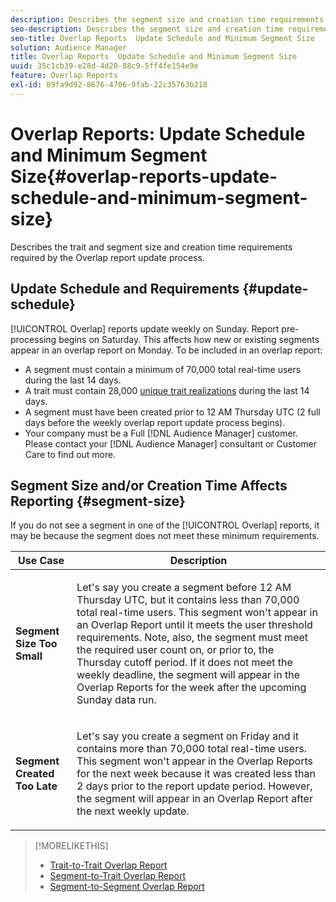 ```yaml
---
description: Describes the segment size and creation time requirements required by the Overlap report update process.
seo-description: Describes the segment size and creation time requirements required by the Overlap report update process.
seo-title: Overlap Reports  Update Schedule and Minimum Segment Size
solution: Audience Manager
title: Overlap Reports  Update Schedule and Minimum Segment Size
uuid: 35c1cb39-e28d-4d20-88c9-5ff4fe154e9e
feature: Overlap Reports
exl-id: 89fa9d92-8676-4706-9fab-22c35763b218
---
```

# Overlap Reports: Update Schedule and Minimum Segment Size{#overlap-reports-update-schedule-and-minimum-segment-size}

Describes the trait and segment size and creation time requirements required by the Overlap report update process.

## Update Schedule and Requirements {#update-schedule}

[!UICONTROL Overlap] reports update weekly on Sunday. Report pre-processing begins on Saturday. This affects how new or existing segments appear in an overlap report on Monday. To be included in an overlap report:

* A segment must contain a minimum of 70,000 total real-time users during the last 14 days.
* A trait must contain 28,000 [unique trait realizations](/help/using/features/traits/trait-and-segment-qualification-reference.md) during the last 14 days.
* A segment must have been created prior to 12 AM Thursday UTC (2 full days before the weekly overlap report update process begins). 
* Your company must be a Full [!DNL Audience Manager] customer. Please contact your [!DNL Audience Manager] consultant or Customer Care to find out more.

## Segment Size and/or Creation Time Affects Reporting {#segment-size}

If you do not see a segment in one of the [!UICONTROL Overlap] reports, it may be because the segment does not meet these minimum requirements.

<table id="table_BE2937C1FA314BBDBD1D026321D6E6B1"> 
 <thead> 
  <tr> 
   <th colname="col1" class="entry"> Use Case </th> 
   <th colname="col2" class="entry"> Description </th> 
  </tr> 
 </thead>
 <tbody> 
  <tr> 
   <td colname="col1"> <p> <b>Segment Size Too Small</b> </p> </td> 
   <td colname="col2"> <p>Let's say you create a segment before 12 AM Thursday UTC, but it contains less than 70,000 total real-time users. This segment won't appear in an <span class="wintitle"> Overlap Report</span> until it meets the user threshold requirements. Note, also, the segment must meet the required user count on, or prior to, the Thursday cutoff period. If it does not meet the weekly deadline, the segment will appear in the <span class="wintitle"> Overlap Reports</span> for the week after the upcoming Sunday data run. </p> </td> 
  </tr> 
  <tr> 
   <td colname="col1"> <p> <b>Segment Created Too Late</b> </p> </td> 
   <td colname="col2"> <p>Let's say you create a segment on Friday and it contains more than 70,000 total real-time users. This segment won't appear in the <span class="wintitle"> Overlap Reports</span> for the next week because it was created less than 2 days prior to the report update period. However, the segment will appear in an <span class="wintitle"> Overlap Report</span> after the next weekly update. </p> </td> 
  </tr> 
 </tbody> 
</table>

>[!MORELIKETHIS]
>
>* [Trait-to-Trait Overlap Report](../../reporting/dynamic-reports/trait-trait-overlap-report.md#trait-to-trait-overlap-report)
>* [Segment-to-Trait Overlap Report](../../reporting/dynamic-reports/segment-trait-overlap-report.md)
>* [Segment-to-Segment Overlap Report](../../reporting/dynamic-reports/segment-segment-overlap-report.md)
